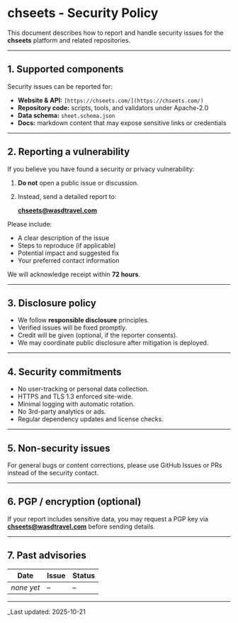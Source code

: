 # chseets - Security Policy

This document describes how to report and handle security issues for the
**chseets** platform and related repositories.

---

## 1. Supported components

Security issues can be reported for:

- **Website & API:** `[https://chseets.com/](https://chseets.com/)`
- **Repository code:** scripts, tools, and validators under Apache-2.0
- **Data schema:** `sheet.schema.json`
- **Docs:** markdown content that may expose sensitive links or credentials

---

## 2. Reporting a vulnerability

If you believe you have found a security or privacy vulnerability:

1. **Do not** open a public issue or discussion.  
2. Instead, send a detailed report to:

   **[chseets@wasdtravel.com](mailto:chseets@wasdtravel.com)**

Please include:

- A clear description of the issue  
- Steps to reproduce (if applicable)  
- Potential impact and suggested fix  
- Your preferred contact information

We will acknowledge receipt within **72 hours**.

---

## 3. Disclosure policy

- We follow **responsible disclosure** principles.  
- Verified issues will be fixed promptly.  
- Credit will be given (optional, if the reporter consents).  
- We may coordinate public disclosure after mitigation is deployed.

---

## 4. Security commitments

- No user-tracking or personal data collection.  
- HTTPS and TLS 1.3 enforced site-wide.  
- Minimal logging with automatic rotation.  
- No 3rd-party analytics or ads.  
- Regular dependency updates and license checks.

---

## 5. Non-security issues

For general bugs or content corrections, please use GitHub Issues or PRs
instead of the security contact.

---

## 6. PGP / encryption (optional)

If your report includes sensitive data, you may request a PGP key via
**[chseets@wasdtravel.com](mailto:chseets@wasdtravel.com)** before sending details.

---

## 7. Past advisories

| Date | Issue | Status |
|-------|--------|--------|
| *none yet* | – | – |

---

_Last updated: 2025-10-21
